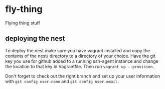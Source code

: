 # fly-thing

Flying thing stuff

## deploying the nest

To deploy the nest make sure you have vagrant installed and copy the contents of the nest/ directory to a directory of your choice. Have the git key you use for github added to a running ssh-agent instance and change the location to that key in Vagrantfile. Then run `vagrant up --provision`.

Don't forget to check out the right branch and set up your user information with `git config user.name` and `git config user.email`.
